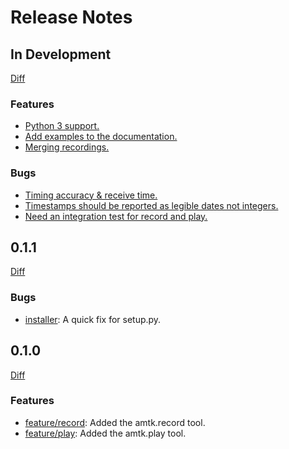 # Release Notes

## In Development
 
[Diff](https://github.com/RishiRamraj/amtk/compare/develop...master)

### Features

* [Python 3 support.](https://github.com/RishiRamraj/amtk/issues/5)
* [Add examples to the documentation.](https://github.com/RishiRamraj/amtk/issues/4)
* [Merging recordings.](https://github.com/RishiRamraj/amtk/issues/2)
 
### Bugs

* [Timing accuracy & receive time.](https://github.com/RishiRamraj/amtk/issues/3)
* [Timestamps should be reported as legible dates not integers.](https://github.com/RishiRamraj/amtk/issues/6)
* [Need an integration test for record and play.](https://github.com/RishiRamraj/amtk/issues/7)

## 0.1.1
 
[Diff](https://github.com/RishiRamraj/amtk/compare/0.1.0...0.1.1)

### Bugs

* [installer](https://github.com/RishiRamraj/amtk/commit/26e65b06ce0319ddf55eceb4f6141fbed259a039): A quick fix for setup.py.

## 0.1.0

[Diff](https://github.com/RishiRamraj/amtk/compare/0.1.0...0.0.0)
 
### Features

* [feature/record](https://github.com/RishiRamraj/amtk/commits/feature/record): Added the amtk.record tool.
* [feature/play](https://github.com/RishiRamraj/amtk/commits/feature/play): Added the amtk.play tool.
